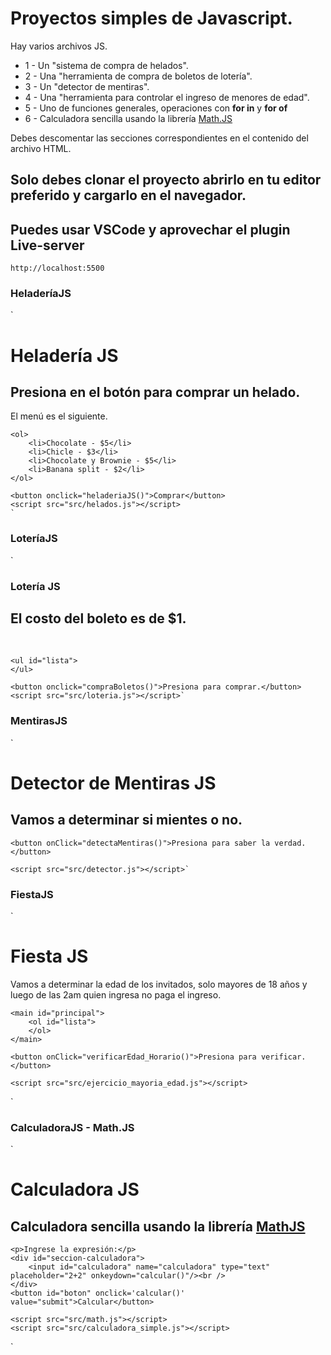 # Proyectos simples de Javascript.

Hay varios archivos JS.
* 1 - Un "sistema de compra de helados".
* 2 - Una "herramienta de compra de boletos de lotería".
* 3 - Un "detector de mentiras".
* 4 - Una "herramienta para controlar el ingreso de menores de edad".
* 5 - Uno de funciones generales, operaciones con **for in** y **for of**
* 6 - Calculadora sencilla usando la librería [Math.JS](https://mathjs.org)


Debes descomentar las secciones correspondientes en el contenido del archivo HTML.

## Solo debes clonar el proyecto abrirlo en tu editor preferido y cargarlo en el navegador.

## Puedes usar VSCode y aprovechar el plugin Live-server
`http://localhost:5500`

### HeladeríaJS
`<h1>Heladería JS</h1>
    <h2>Presiona en el botón para comprar un helado.</h2>
    <p>El menú es el siguiente.</p>

    <ol>
        <li>Chocolate - $5</li>
        <li>Chicle - $3</li>
        <li>Chocolate y Brownie - $5</li>
        <li>Banana split - $2</li>
    </ol>

    <button onclick="heladeriaJS()">Comprar</button>
    <script src="src/helados.js"></script>
    `

###  LoteríaJS
`<h3>Lotería JS</h1>
    <h2>El costo del boleto es de $1.</h2>
    <br/>
    
    <ul id="lista">
    </ul>
    
    <button onclick="compraBoletos()">Presiona para comprar.</button>
    <script src="src/loteria.js"></script>`

### MentirasJS
`<h1>Detector de Mentiras JS</h1>
    <h2>Vamos a determinar si mientes o no.</h2>

    <button onClick="detectaMentiras()">Presiona para saber la verdad.</button>    
    
    <script src="src/detector.js"></script>`

### FiestaJS
`<h1>Fiesta JS</h1>
    <p>Vamos a determinar la edad de los invitados, solo mayores de 18 años y luego de las 2am quien ingresa no paga el ingreso.</p>
    
    <main id="principal">
        <ol id="lista">
        </ol>
    </main>

    <button onClick="verificarEdad_Horario()">Presiona para verificar.</button>   
    
    <script src="src/ejercicio_mayoria_edad.js"></script>
`

### CalculadoraJS - Math.JS
`   <h1>Calculadora JS</h1>
    <h2>Calculadora sencilla usando la librería <a href="https://unpkg.com/mathjs@9.5.0/lib/browser/math.js">MathJS</a></h2>

    <p>Ingrese la expresión:</p>
    <div id="seccion-calculadora">
        <input id="calculadora" name="calculadora" type="text" placeholder="2+2" onkeydown="calcular()"/><br />      
    </div>
    <button id="boton" onclick='calcular()' value="submit">Calcular</button>

    <script src="src/math.js"></script>
    <script src="src/calculadora_simple.js"></script>
`

